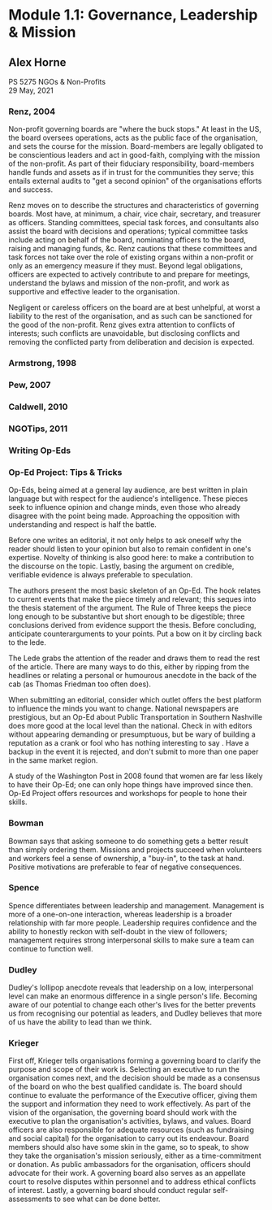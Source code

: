 # Module 1.1: Governance, Leadership & Mission

##  Alex Horne

PS 5275 NGOs & Non-Profits \
29 May, 2021

### Renz, 2004

Non-profit governing boards are "where the buck stops." At least in the US, the board oversees operations, acts as the public face of the organisation, and sets the course for the mission. Board-members are legally obligated to be conscientious leaders and act in good-faith, complying with the mission of the non-profit. As part of their fiduciary responsibility, board-members handle funds and assets as if in trust for the communities they serve; this entails external audits to "get a second opinion" of the organisations efforts and success. 

Renz moves on to describe the structures and characteristics of governing boards. Most have, at minimum, a chair, vice chair, secretary, and treasurer as officers. Standing committees, special task forces, and consultants also assist the board with decisions and operations; typical committee tasks include acting on behalf of the board, nominating officers to the board, raising and managing funds, &c. Renz cautions that these committees and task forces not take over the role of existing organs within a non-profit or only as an emergency measure if they must. Beyond legal obligations, officers are expected to actively contribute to and prepare for meetings, understand the bylaws and mission of the non-profit, and work as supportive and effective leader to the organisation.

Negligent or careless officers on the board are at best unhelpful, at worst a liability to the rest of the organisation, and as such can be sanctioned for the good of the non-profit. Renz gives extra attention to conflicts of interests; such conflicts are unavoidable, but disclosing conflicts and removing the conflicted party from deliberation and decision is expected.

### Armstrong, 1998

### Pew, 2007

### Caldwell, 2010

### NGOTips, 2011

### Writing Op-Eds

### Op-Ed Project: Tips & Tricks

Op-Eds, being aimed at a general lay audience, are best written in plain language but with respect for the audience's intelligence. These pieces seek to influence opinion and change minds, even those who already disagree with the point being made. Approaching the opposition with understanding and respect is half the battle. 

Before one writes an editorial, it not only helps to ask oneself why the reader should listen to your opinion but also to remain confident in one's expertise. Novelty of thinking is also good here: to make a contribution to the discourse on the topic. Lastly, basing the argument on credible, verifiable evidence is always preferable to speculation.

The authors present the most basic skeleton of an Op-Ed. The hook relates to current events that make the piece timely and relevant; this seques into the thesis statement of the argument. The Rule of Three keeps the piece long enough to be substantive but short enough to be digestible; three conclusions derived from evidence support the thesis. Before concluding, anticipate counterarguments to your points. Put a bow on it by circling back to the lede. 

The Lede grabs the attention of the reader and draws them to read the rest of the article. There are many ways to do this, either by ripping from the headlines or relating a personal or humourous anecdote in the back of the cab (as Thomas Friedman too often does). 

When submitting an editorial, consider which outlet offers the best platform to influence the minds you want to change. National newspapers are prestigious, but an Op-Ed about Public Transportation in Southern Nashville does more good at the local level than the national. Check in with editors without appearing demanding or presumptuous, but be wary of building a reputation as a crank or fool who has nothing interesting to say . Have a backup in the event it is rejected, and don't submit to more than one paper in the same market region. 

A study of the Washington Post in 2008 found that women are far less likely to have their Op-Ed; one can only hope things have improved since then. Op-Ed Project offers resources and workshops for people to hone their skills.

### Bowman 

Bowman says that asking someone to do something gets a better result than simply ordering them. Missions and projects succeed when volunteers and workers feel a sense of ownership, a "buy-in", to the task at hand. Positive motivations are preferable to fear of negative consequences.

### Spence

Spence differentiates between leadership and management. Management is more of a one-on-one interaction, whereas leadership is a broader relationship with far more people. Leadership requires confidence and the ability to honestly reckon with self-doubt in the view of followers; management requires strong interpersonal skills to make sure a team can continue to function well.

### Dudley

Dudley's lollipop anecdote reveals that leadership on a low, interpersonal level can make an enormous difference in a single person's life. Becoming aware of our potential to change each other's lives for the better prevents us from recognising our potential as leaders, and Dudley believes that more of us have the ability to lead than we think.

### Krieger 

First off, Krieger tells organisations forming a governing board to clarify the purpose and scope of their work is. Selecting an executive to run the organisation comes next, and the decision should be made as a consensus of the board on who the best qualified candidate is. The board should continue to evaluate the performance of the Executive officer, giving them the support and information they need to work effectively. As part of the vision of the organisation, the governing board should work with the executive to plan the organisation's activities, bylaws, and values. Board officers are also responsible for adequate resources (such as fundraising and social capital) for the organisation to carry out its endeavour. Board members should also have some skin in the game, so to speak, to show they take the organisation's mission seriously, either as a time-commitment or donation. As public ambassadors for the organisation, officers should advocate for their work. A governing board also serves as an appellate court to resolve disputes within personnel and to address ethical conflicts of interest. Lastly, a governing board should conduct regular self-assessments to see what can be done better.   
